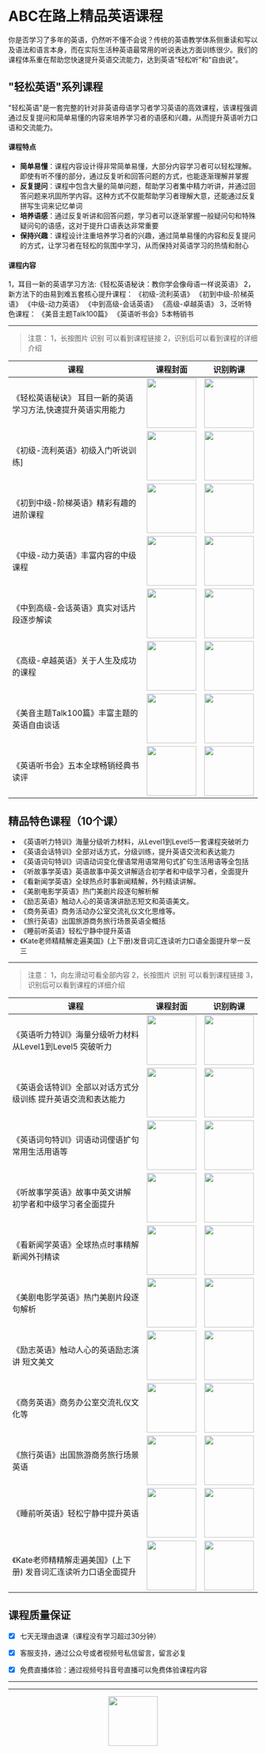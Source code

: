 <!--
**ABContheway/ABContheway** is a ✨ _special_ ✨ repository because its `README.md` (this file) appears on your GitHub profile.

Here are some ideas to get you started:

- 🔭 I’m currently working on ...
- 🌱 I’m currently learning ...
- 👯 I’m looking to collaborate on ...
- 🤔 I’m looking for help with ...
- 💬 Ask me about ...
- 📫 How to reach me: ...
- 😄 Pronouns: ...
- ⚡ Fun fact: ...
-->

# ABC在路上精品英语课程

你是否学习了多年的英语，仍然听不懂不会说？传统的英语教学体系侧重读和写以及语法和语言本身，而在实际生活种英语最常用的听说表达方面训练很少。我们的课程体系重在帮助您快速提升英语交流能力，达到英语“轻松听”和“自由说”。
## "轻松英语"系列课程
"轻松英语"是一套完整的针对非英语母语学习者学习英语的高效课程，该课程强调通过反复提问和简单易懂的内容来培养学习者的语感和兴趣，从而提升英语听力口语和交流能力‌。
####  课程特点‌
- **简单易懂**‌：课程内容设计得非常简单易懂，大部分内容学习者可以轻松理解。即使有听不懂的部分，通过反复听和回答问题的方式，也能逐渐理解并掌握‌
- **反复提问**‌：课程中包含大量的简单问题，帮助学习者集中精力听讲，并通过回答问题来巩固所学内容。这种方式不仅能帮助学习者理解大意，还能通过反复拼写生词来记忆单词‌
- **培养语感**‌：通过反复听讲和回答问题，学习者可以逐渐掌握一般疑问句和特殊疑问句的语感，这对于提升口语表达非常重要‌
- **保持兴趣**‌：课程设计注重培养学习者的兴趣，通过简单易懂的内容和反复提问的方式，让学习者在轻松的氛围中学习，从而保持对英语学习的热情和耐心‌


####  课程内容
1，耳目一新的英语学习方法:《轻松英语秘诀：教你学会像母语一样说英语》
2，新方法下的由易到难五套核心提升课程：
《初级-流利英语》
《初到中级-阶梯英语》
《中级-动力英语》
《中到高级-会话英语》
《高级-卓越英语》
3，泛听特色课程：
《美音主题Talk100篇》
《英语听书会》5本畅销书


---


> 注意：
1，长按图片 识别 可以看到课程链接
2，识别后可以看到课程的详细介绍



| 课程                                    | 课程封面                   |识别购课  |
| ------------------------------------------- | ---------------------- | ---------------------- | 
|《轻松英语秘诀》 耳目一新的英语学习方法,快速提升英语实用能力| <img src="https://mmecoa.qpic.cn/mmecoa_png/iaSSPqxcbRHPMEZCA2yDTY9ibBWXNgia6EgFvlAuLxk9zORyJaYTRHhrIWfmYWicE3fl1icElIn74l47YejDbvJX88w/640?wx_fmt=png&amp;from=appmsg" style="width: 100px;"> |<img src="https://mmecoa.qpic.cn/mmecoa_png/iaSSPqxcbRHO83ibAibCB692om0FjdKLFG3zhib5a2XL4BdKadJ2IpXWt5qaeIHZpe2tsyzZibJicmmjYdce8Cbib1rlg/640?wx_fmt=png&amp;from=appmsg" style="width: 100px;"> |
|《初级-流利英语》初级入门听说训练]| <img src="https://mmecoa.qpic.cn/mmecoa_jpg/iaSSPqxcbRHPMEZCA2yDTY9ibBWXNgia6EgmibUicjR9iaDq1DS4ZwWG4KpJ2QBGeSlSpcWb0XibYlmC2RCmwkmqxdBHg/640?wx_fmt=jpeg&amp;from=appmsg" style="width: 100px;"> | <img src="https://mmecoa.qpic.cn/mmecoa_png/iaSSPqxcbRHO83ibAibCB692om0FjdKLFG3RgicFlygalUjJq533WSdL63mGcrbZic1NQzEcFZ2OK5qEmWu189DrHPQ/640?wx_fmt=png&from=appmsg" style="width: 100px;"> |
|《初到中级-阶梯英语》精彩有趣的进阶课程| <img src="https://mmecoa.qpic.cn/mmecoa_jpg/iaSSPqxcbRHPMEZCA2yDTY9ibBWXNgia6EgFJPjJEUCKNyyLibZgcuiaBKK8gZ6Yn4UcCVXEZehTX6mTZgicavnugaQg/640?wx_fmt=jpeg&amp;from=appmsg" style="width: 100px;"> | <img src="https://mmecoa.qpic.cn/mmecoa_png/iaSSPqxcbRHO83ibAibCB692om0FjdKLFG31zqPEOjV1dJqrdHSp2CVjicHZ8T3srKJZPHkHTVCmNR1oskMl3NFvTg/640?wx_fmt=png&amp;from=appmsg" style="width: 100px;"> |
|《中级-动力英语》丰富内容的中级课程| <img src="https://mmecoa.qpic.cn/mmecoa_jpg/iaSSPqxcbRHPMEZCA2yDTY9ibBWXNgia6EgtiaUQsDaYJd16e6eYMV0VzvwIx91tKLUbDd7zYOEsUvgShiaBtuWJKNQ/640?wx_fmt=jpeg&amp;from=appmsg" style="width: 100px;"> | <img src="https://mmecoa.qpic.cn/mmecoa_png/iaSSPqxcbRHO83ibAibCB692om0FjdKLFG31zqPEOjV1dJqrdHSp2CVjicHZ8T3srKJZPHkHTVCmNR1oskMl3NFvTg/640?wx_fmt=png&amp;from=appmsg" style="width: 100px;"> |
|《中到高级-会话英语》真实对话片段逐步解读| <img src="https://mmecoa.qpic.cn/mmecoa_jpg/iaSSPqxcbRHPMEZCA2yDTY9ibBWXNgia6EgroFCZyDfcib5NnoktJk8YSibd4Ta9CIrQGRibRBNK5jL1LibibqDT1fTkpg/640?wx_fmt=jpeg&amp;from=appmsg" style="width: 100px;"> |<img src="https://mmecoa.qpic.cn/mmecoa_png/iaSSPqxcbRHO83ibAibCB692om0FjdKLFG3FQ1mDTvu7f1HpuO9hVA1yctV4vDxWLia4Xdyx8vRD3qKkK3dXBw9dww/640?wx_fmt=png&amp;from=appmsg" style="width: 100px;"> |
|《高级-卓越英语》关于人生及成功的课程| <img src="https://mmecoa.qpic.cn/mmecoa_jpg/iaSSPqxcbRHPMEZCA2yDTY9ibBWXNgia6EgictibS9lGyu5Mrc7LWicZA7ZOy3f50iaNHibpZxxUwv8P0VFULHbONxlF1w/640?wx_fmt=jpeg&amp;from=appmsg" style="width: 100px;"> |<img src="https://mmecoa.qpic.cn/mmecoa_png/iaSSPqxcbRHO83ibAibCB692om0FjdKLFG3yDTMqwfSp6Ceficq9hvRibTo7zTL94HS8ntGKtHSdD9lHgAz7kric2MXA/640?wx_fmt=png&amp;from=appmsg" style="width: 100px;"> |
|《美音主题Talk100篇》丰富主题的英语自由谈话| <img src="https://mmecoa.qpic.cn/mmecoa_jpg/iaSSPqxcbRHO83ibAibCB692om0FjdKLFG3pf5U097PQsvblPYCwqtefurV2MwgMMBTZrIjzlp5hfVyic0ibZacQY8g/640?wx_fmt=jpeg&amp;from=appmsg" style="width: 100px;"> |<img src="https://mmecoa.qpic.cn/mmecoa_png/iaSSPqxcbRHO83ibAibCB692om0FjdKLFG3tNvaiaBQPu2PBjOc7ibQ2Y3CF2s25NJR521Kq9hibHEiaib7ZCM705gb0dw/640?wx_fmt=png&amp;from=appmsg" style="width: 100px;"> |
|《英语听书会》五本全球畅销经典书读评| <img src="https://mmecoa.qpic.cn/mmecoa_jpg/iaSSPqxcbRHO83ibAibCB692om0FjdKLFG3AuOCXQt8vVGLDLFXiaTWJ4Fiaulrs2D90O1cevmh9jTG0JKTPVtMp3ibQ/640?wx_fmt=jpeg&amp;from=appmsg" style="width: 100px;"> |<img src="https://mmecoa.qpic.cn/mmecoa_png/iaSSPqxcbRHO83ibAibCB692om0FjdKLFG3c6ubhU9VQvg2XF6ngNgDibDBNnBwjvEicvibsZ2EsDcG5iceVfwbicMJD8Q/640?wx_fmt=png&amp;from=appmsg" style="width: 100px;"> |




##  精品特色课程（10个课）

- 《英语听力特训》海量分级听力材料，从Level1到Level5一套课程突破听力
- 《英语会话特训》全部对话方式，分级训练，提升英语交流和表达能力
- 《英语词句特训》词语动词变化俚语常用语常用句式扩句生活用语等全包括
- 《听故事学英语》英语故事中英文讲解适合初学者和中级学习者，全面提升
- 《看新闻学英语》全球热点时事新闻精解，外刊精读讲解。
- 《美剧电影学英语》热门美剧片段逐句解析解
- 《励志英语》触动人心的英语演讲励志短文和英语美文。
- 《商务英语》商务活动办公室交流礼仪文化思维等。
- 《旅行英语》出国旅游商务旅行场景英语全概括
- 《睡前听英语》轻松宁静中提升英语
- 《Kate老师精精解走遍美国》(上下册)发音词汇连读听力口语全面提升举一反三


---

> 注意：
1，向左滑动可看全部内容
2，长按图片 识别 可以看到课程链接
3，识别后可以看到课程的详细介绍


| 课程                                    | 课程封面                   |识别购课  |
| ------------------------- | ---------------------- | ---------------------- | 
|《英语听力特训》海量分级听力材料 从Level1到Level5 突破听力| <img src="https://mmecoa.qpic.cn/mmecoa_jpg/iaSSPqxcbRHO83ibAibCB692om0FjdKLFG3Jic7IwTdibewBAPHq8RCWcRNPv4iaicXjNJ5d06uVlZmNgIzskGiaRuA3nw/640?wx_fmt=jpeg&amp;from=appmsg" style="width: 100px;"> |<img src="https://mmecoa.qpic.cn/mmecoa_png/iaSSPqxcbRHO83ibAibCB692om0FjdKLFG3phqFKnmRErgqGbauvQMziaODwHGlYC81iakNvs2IicArxSytacZNu3NcA/640?wx_fmt=png&amp;from=appmsg" style="width: 100px;"> |
|《英语会话特训》全部以对话方式分级训练 提升英语交流和表达能力| <img src="https://mmecoa.qpic.cn/mmecoa_png/iaSSPqxcbRHO83ibAibCB692om0FjdKLFG35bb4Bu768ibPIXKCbS2fW102eTzicatG4E6YBVODIOoMQt4JicQhGpCSg/640?wx_fmt=png&amp;from=appmsg" style="width: 100px;"> |<img src="https://mmecoa.qpic.cn/mmecoa_png/iaSSPqxcbRHO83ibAibCB692om0FjdKLFG3zDu907wRG4wl8PdJ5VuJiblDUSgIwRTdEG5iaZjsGJRzkbNOTdEGDLIw/640?wx_fmt=png&amp;from=appmsg" style="width: 100px;"> |
|《英语词句特训》词语动词俚语扩句 常用生活用语等| <img src="https://mmecoa.qpic.cn/mmecoa_png/iaSSPqxcbRHO83ibAibCB692om0FjdKLFG398K4ylD8uodtTafORegbWt7a8Dc2P8sMrllOX63BzcxjM67CYhfKTw/640?wx_fmt=png&amp;from=appmsg" style="width: 100px;"> |<img src="https://mmecoa.qpic.cn/mmecoa_png/iaSSPqxcbRHO83ibAibCB692om0FjdKLFG3rsVdu2R9xdwYf4mn3JOl4UAasEud21ibVseUalf5jiaPcGrojOhW5iagQ/640?wx_fmt=png&amp;from=appmsg" style="width: 100px;"> |
|《听故事学英语》故事中英文讲解 初学者和中级学习者全面提升| <img src="https://mmecoa.qpic.cn/mmecoa_png/iaSSPqxcbRHO83ibAibCB692om0FjdKLFG3J30yjumavfyibrBNjaWtn6WIFib4EewazloZ9zbqceb8TmQU3K3bewCw/640?wx_fmt=png&amp;from=appmsg" style="width: 100px;"> |<img src="https://mmecoa.qpic.cn/mmecoa_png/iaSSPqxcbRHO83ibAibCB692om0FjdKLFG3DOPR7wCiclzl52lYricLpic3aicjNnDXmysv8KFWGg6C3twRZiagSvvdOjw/640?wx_fmt=png&amp;from=appmsg" style="width: 100px;"> |
|《看新闻学英语》全球热点时事精解 新闻外刊精读| <img src="https://mmecoa.qpic.cn/mmecoa_png/iaSSPqxcbRHO83ibAibCB692om0FjdKLFG3C6CEzWodHXeibsGZzYvVXzn3rhXWFIIzMwljOO0qtXN5icicdK3yuiblhg/640?wx_fmt=png&amp;from=appmsg" style="width: 100px;"> |<img src="https://mmecoa.qpic.cn/mmecoa_png/iaSSPqxcbRHO83ibAibCB692om0FjdKLFG3rZpJoomRDgd6vCe1Op5wlZ4ia46q9h34jq0QfyqknRfnydA2rDI7rMg/640?wx_fmt=png&amp;from=appmsg" style="width: 100px;"> |
|《美剧电影学英语》热门美剧片段逐句解析| <img src="https://mmecoa.qpic.cn/mmecoa_png/iaSSPqxcbRHO83ibAibCB692om0FjdKLFG3jqIvRVKXhE0EsiaQiciapeAMibjS91ic64F7GnvjePssk6iaHzAMKJphiaTYA/640?wx_fmt=png&amp;from=appmsg" style="width: 100px;"> |<img src="https://mmecoa.qpic.cn/mmecoa_png/iaSSPqxcbRHO83ibAibCB692om0FjdKLFG3HXMqC5YbhGZDbPI6sMbyCOicyjsuLyaQ63jsaLnMiagXbmqia0qC4lvTA/640?wx_fmt=png&amp;from=appmsg" style="width: 100px;"> |
|《励志英语》触动人心的英语励志演讲 短文美文| <img src="https://mmecoa.qpic.cn/mmecoa_png/iaSSPqxcbRHO83ibAibCB692om0FjdKLFG3tkeLHCMNEzoBg3TQ1ibsDhSegpeCqXBCMRMqdiboW0p3W9TmXZs4LKqQ/640?wx_fmt=png&amp;from=appmsg" style="width: 100px;"> |<img src="https://mmecoa.qpic.cn/mmecoa_png/iaSSPqxcbRHO83ibAibCB692om0FjdKLFG3RibZJ4K6mGHqiaiaGVAiaZDSCzdY7UzumYXWiaSWGB8Tako7gD0cfibYSK2Q/640?wx_fmt=png&amp;from=appmsg" style="width: 100px;"> |
|《商务英语》商务办公室交流礼仪文化等| <img src="https://mmecoa.qpic.cn/mmecoa_jpg/iaSSPqxcbRHO83ibAibCB692om0FjdKLFG3MyAHVmghKLQNb3fDwHPD7nJaO59Rfib4LjdiaIKGXAlmJ6LFN2aDiciaKw/640?wx_fmt=jpeg&amp;from=appmsg" style="width: 100px;"> |<img src="https://mmecoa.qpic.cn/mmecoa_png/iaSSPqxcbRHO83ibAibCB692om0FjdKLFG3cTRnAnlyZN3eeT6spiczsLZYOKdYpVjbuErKxIiaopbmedMD8VsHN8EA/640?wx_fmt=png&amp;from=appmsg" style="width: 100px;"> |
|《旅行英语》出国旅游商务旅行场景英语| <img src="https://mmecoa.qpic.cn/mmecoa_png/iaSSPqxcbRHO83ibAibCB692om0FjdKLFG3S41nAmtUZGbw20JhEySIiavB6K7f6e9KA5Jcl6qTQ9xl9MmjQtNP9AA/640?wx_fmt=png&amp;from=appmsg" style="width: 100px;"> |<img src="https://mmecoa.qpic.cn/mmecoa_png/iaSSPqxcbRHO83ibAibCB692om0FjdKLFG3a51sia08yAG09oqt3aHnNUW1wSUJKWBx3h6O9lUHuFyMze5o8JGTlgw/640?wx_fmt=png&amp;from=appmsg" style="width: 100px;"> |
|《睡前听英语》轻松宁静中提升英语| <img src="https://mmecoa.qpic.cn/mmecoa_jpg/iaSSPqxcbRHO83ibAibCB692om0FjdKLFG37FYnt6voWIHyQsduvHCgBDVxWTaxRibGPfjoL2Fga7xPoYpvN3C7Kvg/640?wx_fmt=jpeg&amp;from=appmsg" style="width: 100px;"> |<img src="https://mmecoa.qpic.cn/mmecoa_png/iaSSPqxcbRHO83ibAibCB692om0FjdKLFG3HfeG7FHicSIVQe7iaaOAREccAZia5P8DxfJTO3sL9rEKggOXILWpXEBjA/640?wx_fmt=png&amp;from=appmsg" style="width: 100px;"> |
|《Kate老师精精解走遍美国》(上下册)  发音词汇连读听力口语全面提升| <img src="https://mmecoa.qpic.cn/mmecoa_jpg/iaSSPqxcbRHO83ibAibCB692om0FjdKLFG3VMofib3C4PvR7CDyYlOQC0rmcpM5HKPoUkmzVISDZYDoQiaxPcG0cDvQ/640?wx_fmt=jpeg&amp;from=appmsg" style="width: 100px;"> |<img src="https://mmecoa.qpic.cn/mmecoa_png/iaSSPqxcbRHO83ibAibCB692om0FjdKLFG34b5ObRkeibavia28NkDqbgPzuHOcHlq5aEmsepmib5WNnpgP8ZhicxiarMg/640?wx_fmt=png&amp;from=appmsg" style="width: 100px;"> |


## 课程质量保证

- [x] 七天无理由退课（课程没有学习超过30分钟）
- [x] 客服支持，通过公众号或者视频号私信留言，留言必复
- [x] 免费直播体验：通过视频号抖音号直播可以免费体验课程内容



---



---

<center>
    <img src="https://mmecoa.qpic.cn/mmecoa_png/iaSSPqxcbRHO83ibAibCB692om0FjdKLFG3trIM5W22APLjicjPyqVguYGX6sza05v3sNg8X4qib9V9X5sWWtiaic0znQ/640?wx_fmt=png&from=appmsg" style="width: 100px;">
</center>

